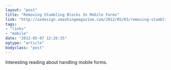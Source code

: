```yaml
---
layout: "post"
title: "Removing Stumbling Blocks In Mobile Forms"
link: "http://uxdesign.smashingmagazine.com/2012/05/03/removing-stumbling-blocks-in-mobile-forms/"
tags: 
- "links"
- "mobile"
date: "2012-05-07 12:26:35"
ogtype: "article"
bodyclass: "post"
---
```


Interesting reading about handling mobile forms.